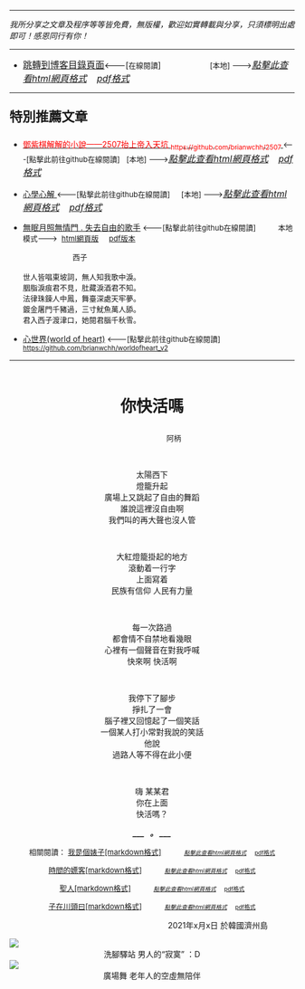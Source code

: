 ***
*我所分享之文章及程序等等皆免費，無版權，歡迎如實轉載與分享，只須標明出處即可！感恩同行有你！* 
****
- [<font size=3>跳轉到博客目錄頁面</font>](../../tableOfContent.md)<---[<font size=2>在線閱讀</font>]&nbsp;&nbsp; &nbsp; &nbsp; &nbsp; &nbsp; &nbsp; &nbsp; &nbsp; &nbsp;&nbsp; &nbsp;  <font size=2> [本地] ---></font><font size=3>[*_點擊此查看html網頁格式_*](../../tableOfContent.html)&nbsp; &nbsp; [*_pdf格式_*](../../tableOfContent.md.pdf)</font>
****

### <p style="font-size: 23px; font-weight:900;">特別推薦文章</p>

- [<font color=red> 鄧紫棋解解的小說——2507抬上帝入天坑 <sub>https://github.com/brianwchh/2507 </sub></font>](https://github.com/brianwchh/worldofheart_v2/blob/main/md_and_html/%E9%84%A7%E7%B4%AB%E6%A3%8B%E8%A7%A3%E8%A7%A3%E7%9A%84%E5%B0%8F%E8%AA%AA%E2%80%94%E2%80%942507%E6%8A%AC%E4%B8%8A%E5%B8%9D%E5%85%A5%E5%A4%A9%E5%9D%91.md)<font size=2><---[點擊此前往github在線閱讀]</font>&nbsp;&nbsp; <font size=2> [本地] ---></font><font size=3>[*_點擊此查看html網頁格式_*](../../md_and_html/鄧紫棋解解的小說——2507抬上帝入天坑.html)&nbsp; &nbsp; [*_pdf格式_*](../../md_and_html/鄧紫棋解解的小說——2507抬上帝入天坑.md.pdf)</font> 

- [<font  > 心學心解 </font>](https://github.com/brianwchh/worldofheart_v2/blob/main/md_and_html/%E5%BF%83%E5%AD%B8%E6%96%B0%E8%A7%A3.md)<font size=2><---[點擊此前往github在線閱讀]</font>&nbsp;&nbsp; &nbsp;   <font size=2> [本地] ---></font><font size=3>[*_點擊此查看html網頁格式_*](../../心學新解.html)&nbsp; &nbsp; [*_pdf格式_*](../../心學新解.md.pdf)</font> 

- [<font  >無眠月照無情門 . 失去自由的歌手</font>](https://github.com/brianwchh/worldofheart_v2/blob/main/md_and_html/%E7%84%A1%E7%9C%A0%E6%9C%88%E7%85%A7%E7%84%A1%E6%83%85%E9%96%80.md)<font size=2> <---[點擊此前往github在線閱讀]</font> &nbsp;&nbsp;&nbsp;&nbsp;&nbsp;&nbsp;&nbsp;&nbsp; <font size=2>本地模式---> &nbsp;[html網頁版](../../md_and_html/無眠月照無情門.html) &nbsp;&nbsp;&nbsp; [pdf版本](../../md_and_html/無眠月照無情門.md.pdf) </font>

    <p><font size=2>&nbsp; &nbsp; &nbsp; &nbsp; &nbsp; &nbsp; &nbsp; &nbsp; &nbsp; &nbsp; &nbsp; &nbsp; 西子</br></br>世人皆唱東坡詞，無人知我歌中淚。</br>胭脂淚痕君不見，肚藏淚酒君不知。</br>法律珠鍊人中鳳，舞臺深處天牢夢。</br>鍍金屠門千豬過，三寸魷魚萬人舔。</br>君入西子渡津口，她閱君腦千秋雪。</font></p>
    
- [<font  >心世界(world of heart)</font>](https://github.com/brianwchh/worldofheart_v2)<font size=2> <---[點擊此前往github在線閱讀]</font> <sub> https://github.com/brianwchh/worldofheart_v2 </sub>

   

****



</br>

****<p align="center" style="font-size: 28px;">你快活嗎</p>****

<p align="center" style="font-size: small;">&nbsp;&nbsp;&nbsp;&nbsp;&nbsp;&nbsp;&nbsp;&nbsp;&nbsp;&nbsp;&nbsp;&nbsp;&nbsp;&nbsp;&nbsp;&nbsp;&nbsp;&nbsp;&nbsp;&nbsp; 阿柄</p>




<div align="center"> <!-- div_1-->

<p align="center"> 
    
</br>

太陽西下   
燈籠升起  
廣場上又跳起了自由的舞蹈   
誰說這裡沒自由啊  
我們叫的再大聲也沒人管  
    
</br>

大紅燈籠掛起的地方  
滾動着一行字  
上面寫着  
民族有信仰 人民有力量  
    
</br>
 
每一次路過  
都會情不自禁地看幾眼  
心裡有一個聲音在對我呼喊  
快來啊 快活啊  
    
</br>

我停下了腳步   
掙扎了一會  
腦子裡又回憶起了一個笑話  
一個某人打小常對我說的笑話  
他說  
過路人等不得在此小便  
    
</br>

嗨 某某君  
你在上面  
快活嗎？  
  

***___  &nbsp; 。 ___***

  <span style="font-size: 13px;">

  相關閱讀： [我是個婊子[markdown格式]](../../md_and_html/雜文隨筆/我是個婊子.md)&nbsp;&nbsp; &nbsp; &nbsp; &nbsp; &nbsp;   <font size=1>[*_點擊此查看html網頁格式_*](../../md_and_html/雜文隨筆/我是個婊子.html)</font>&nbsp; &nbsp;  <A HREF="../../md_and_html/雜文隨筆/我是個婊子.md.pdf"> <font size=1>pdf格式</font></A> 

  [時間的嫖客[markdown格式]](../../md_and_html/雜文隨筆/我是個婊子.md#時間的嫖客)&nbsp;&nbsp; &nbsp; &nbsp; &nbsp; &nbsp;   <font size=1>[*_點擊此查看html網頁格式_*](../../md_and_html/雜文隨筆/我是個婊子.html#時間的嫖客)</font>&nbsp; &nbsp;  <A HREF="../../md_and_html/雜文隨筆/我是個婊子.md.pdf#page=3#時間的嫖客"> <font size=1>pdf格式</font></A>

  [聖人[markdown格式]](../../md_and_html/雜文隨筆/我是個婊子.md#聖人)&nbsp;&nbsp; &nbsp; &nbsp; &nbsp; &nbsp;   <font size=1>[*_點擊此查看html網頁格式_*](../../md_and_html/雜文隨筆/我是個婊子.html#聖人)</font>&nbsp; &nbsp;  <A HREF="../../md_and_html/雜文隨筆/我是個婊子.md.pdf#page=3#聖人"> <font size=1>pdf格式</font></A>

  [子在川頭曰[markdown格式]](../../md_and_html/雜文隨筆/我是個婊子.md#子在川頭曰)&nbsp;&nbsp; &nbsp; &nbsp; &nbsp; &nbsp;   <font size=1>[*_點擊此查看html網頁格式_*](../../md_and_html/雜文隨筆/我是個婊子.html#子在川頭曰)</font>&nbsp; &nbsp;  <A HREF="../../md_and_html/雜文隨筆/我是個婊子.md.pdf#page=3#子在川頭曰"> <font size=1>pdf格式</font></A>

  </span>

</p>



  <p align="right"> 2021年x月x日 於韓國濟州島 &nbsp;&nbsp;&nbsp;&nbsp;&nbsp;&nbsp;&nbsp;&nbsp;&nbsp;&nbsp;&nbsp; </p>  
  
</div> <!-- end of div_1-->






<!-- image area, flex to make it center,it may not work for github, for html and pdf rendering only -->
<div align="center" style="page-break-inside: avoid; margin-top:1px; margin-bottom:1px;"> <!-- pictureWrapper_div add this only to make the bendan github understand -->
  <div class="ImageWrapperFlex" >
   <div class="FlexSide"  ></div>
   <image class="FlexImage"   src='../雜文隨筆/images/皇家驛站.png'/>
   <div class="FlexSide" ></div>
  </div>
  <p align="center" style="margin:0px;"> 洗腳驛站  男人的“寂寞” ：D </p> 
</div> <!-- end pictureWrapper_div -->


<!-- image area, flex to make it center,it may not work for github, for html and pdf rendering only -->
<div align="center" style="page-break-inside: avoid; margin-top:1px; margin-bottom:1px;"> <!-- pictureWrapper_div add this only to make the bendan github understand -->
  <div class="ImageWrapperFlex" >
   <div class="FlexSide"  ></div>
   <image class="FlexImage"   src='./images/廣場舞1.png'/>
   <div class="FlexSide" ></div>
  </div>
  <p align="center" style="margin:0px;"> 廣場舞 老年人的空虛無陪伴 </p> 
</div> <!-- end pictureWrapper_div -->

</br>
</br>


<style>

.ImageWrapperFlex {
    display: flex; 
    flex-direction: row; 
    margin-top: 1px; 
    margin-bottom: 1px;

    width: 100% ;
}

.FlexSide {
    flex-basis: 0px ;
    flex:1;

}



/* large device screen 設置熒幕顯示圖片大小（電腦等大型屏幕）*/
@media only screen and (min-width: 600px) {

    .FlexImage {
        flex-basis: 600px ;
        flex:0;    
        height:auto; 
        max-width: 600px;
        min-width: 600px;
     
    }

}

 /* small device screen 設置熒幕顯示圖片大小（平板手機等屏幕）*/
@media only screen and (max-width: 600px) {
    
    .FlexImage {
        flex-basis: 600px ;
        flex:1;
        height:auto; 
     
    }

}

/* style for print !important 設置打印圖片大小*/
@media print {

    .FlexImage {
        flex-basis: 600px ;
        flex:0;    
        height:auto; 
        max-width: 600px;
        min-width: 600px;
     
    }
}


</style>


